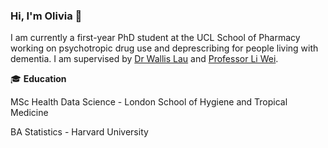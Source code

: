 ### Hi, I'm Olivia 👋

I am currently a first-year PhD student at the UCL School of Pharmacy working on psychotropic drug use and deprescribing for people living with dementia. I am supervised by [Dr Wallis Lau](https://www.ucl.ac.uk/pharmacy/people/dr-wallis-lau) and [Professor Li Wei](https://www.ucl.ac.uk/pharmacy/people/prof-li-wei).

🎓 **Education**

MSc Health Data Science - London School of Hygiene and Tropical Medicine

BA Statistics - Harvard University
